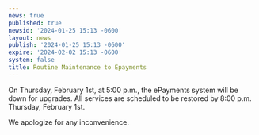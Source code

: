 ```yaml
---
news: true
published: true
newsid: '2024-01-25 15:13 -0600'
layout: news
publish: '2024-01-25 15:13 -0600'
expire: '2024-02-02 15:13 -0600'
system: false
title: Routine Maintenance to Epayments
---
```

On Thursday, February 1st, at 5:00 p.m., the ePayments system will be down for upgrades. 
All services are scheduled to be restored by 8:00 p.m. Thursday, February 1st.  

We apologize for any inconvenience.